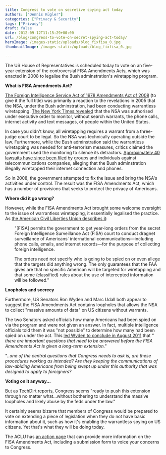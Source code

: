 ```yaml
---
title: Congress to vote on secretive spying act today
authors: ["Dennis Kügler"]
categories: ["Privacy & Security"]
tags: ["Privacy"]
draft: false
date: 2012-09-12T11:15:29+00:00
url: /blog/congress-to-vote-on-secret-spying-act-today/
heroImage: /images-static/uploads/blog_fixfisa_0.jpg
thumbnailImage: /images-static/uploads/blog_fixfisa_0.jpg

---
```

The US House of Representatives is scheduled today to vote on an five-year extension of the controversial FISA Amendments Acts, which was enacted in 2008 to legalise the Bush adminstration's wiretapping program.

**What is FISA Amendments Act?**

[The Foreign Intelligence Service Act of 1978 Amendments Act of 2008][1] (to give it the full title) was primarily a reaction to the revelations in 2005 that the NSA, under the Bush adminstration, had been conducting warrantless wiretapping. [The New York Times revealed][2] that the NSA was authorised under executive order to monitor, without search warrants, the phone calls, internet activity and text messages, of people within the United States.

In case you didn't know, all wiretapping requires a warrant from a three-judge court to be legal. So the NSA was technically operating outside the law. Furthermore, while the Bush adminstration said the warrantless wiretapping was needed for anti-terrorism measures, critics claimed the government used the monitoring to silence its detractors. [Approximately 40 lawsuits have since been filed][3] by groups and individuals against telecommunications companies, alleging that the Bush adminstration illegally wiretapped their internet connection and phones.

So in 2008, the government attempted to fix the issue and bring the NSA's activities under control. The result was the FISA Amendments Act, which has a number of provisions that seeks to protect the privacy of Americans.

**Where did it go wrong?**

However, while the FISA Amendments Act brought some welcome oversight to the issue of warrantless wiretapping, it essentially legalised the practice. As [the American Civil Liberties Union describes it][4]:

<p style="padding-left: 30px;">
  "[FISA] permits the government to get year-long orders from the secret Foreign Intelligence Surveillance Act (FISA) court to conduct dragnet surveillance of Americans' international communications—including phone calls, emails, and internet records—for the purpose of collecting foreign intelligence.
</p>

<p style="padding-left: 30px;">
  The orders need not specify who is going to be spied on or even allege that the targets did anything wrong. The only guarantees that the FAA gives are that no specific American will be targeted for wiretapping and that some (classified) rules about the use of intercepted information will be followed."
</p>

**Loopholes and secrecy**

Furthermore, US Senators Ron Wyden and Marc Udall both appear to suggest the FISA Amendments Act contains loopholes that allows the NSA to collect "massive amounts of data" on US citizens without warrants.

The two Senators asked officials how many Americans had been spied on via the program and were not given an answer. In fact, multiple intelligence officials told them it was "not possible" to determine how many had been spied on under the act. This [led Wyden to conclude in August 2011][5] that _" there are important questions that need to be answered before the FISA Amendments Act is given a long-term extension."_ 

"_..one of the central questions that Congress needs to ask is, are these procedures working as intended? Are they keeping the communications of law-abiding Americans from being swept up under this authority that was designed to apply to foreigners?_ 

**Voting on it anyway&#8230;**

But as [TechDirt reports][6], Congress seems "ready to push this extension through no matter what&#8230;without bothering to understand the massive loopholes and likely abuse by the feds under the law."

It certainly seems bizarre that members of Congress would be prepared to vote on extending a piece of legislation when they do not have basic information about it, such as how it's enabling the warrantless spying on US citizens. Yet that's what they will be doing today.

The ACLU has [an action page][7] that can provide more information on the FISA Amendments Act, including a submission form to voice your concerns to Congress.

 [1]: http://en.wikipedia.org/wiki/FISA_Amendments_Act
 [2]: http://www.commondreams.org/headlines05/1216-01.htm
 [3]: http://archive.truthout.org/article/judge-rejects-bushs-view-wiretaps
 [4]: http://www.aclu.org/blog/national-security/house-vote-fisa-amendments-act-wednesday/
 [5]: http://www.techdirt.com/articles/20110802/13125515364/ron-wyden-puts-hold-fisa-amendments-act-wants-answers-to-how-many-americans-have-been-spied.shtml
 [6]: http://www.techdirt.com/articles/20120611/16214719280/wyden-udall-block-fisa-amendments-act-until-us-admits-how-many-americans-are-being-spied.shtml
 [7]: https://ssl.capwiz.com/aclu/issues/alert/?alertid=61359346&type=CO?s_src=UNW120001C00&ms=web__ac